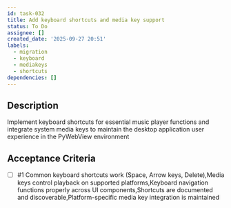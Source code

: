 ```yaml
---
id: task-032
title: Add keyboard shortcuts and media key support
status: To Do
assignee: []
created_date: '2025-09-27 20:51'
labels:
  - migration
  - keyboard
  - mediakeys
  - shortcuts
dependencies: []
---
```


## Description

Implement keyboard shortcuts for essential music player functions and integrate system media keys to maintain the desktop application user experience in the PyWebView environment

## Acceptance Criteria
<!-- AC:BEGIN -->
- [ ] #1 Common keyboard shortcuts work (Space, Arrow keys, Delete),Media keys control playback on supported platforms,Keyboard navigation functions properly across UI components,Shortcuts are documented and discoverable,Platform-specific media key integration is maintained
<!-- AC:END -->
